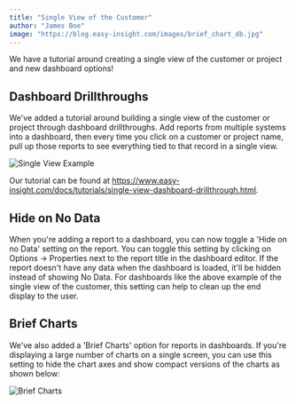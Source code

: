 ```yaml
---
title: "Single View of the Customer"
author: "James Boe"
image: "https://blog.easy-insight.com/images/brief_chart_db.jpg"
---
```


We have a tutorial around creating a single view of the customer or project and new dashboard options!<!--more-->

<h2 class="productHeader">Dashboard Drillthroughs</h2>

We've added a tutorial around building a single view of the customer or project through dashboard drillthroughs. Add reports from multiple systems into a dashboard, then every time you click on a customer or project name, pull up those reports to see everything tied to that record in a single view.

<img style="max-width:800px" class="img-fit-responsive" src="https://blog.easy-insight.com/images/single_view_example.jpg" alt="Single View Example">

Our tutorial can be found at <a href="https://www.easy-insight.com/docs/tutorials/single-view-dashboard-drillthrough.html">https://www.easy-insight.com/docs/tutorials/single-view-dashboard-drillthrough.html</a>.

<h2 class="productHeader">Hide on No Data</h2>

When you're adding a report to a dashboard, you can now toggle a 'Hide on no Data' setting on the report. You can toggle this setting by clicking on Options -> Properties next to the report title in the dashboard editor. If the report doesn't have any data when the dashboard is loaded, it'll be hidden instead of showing No Data. For dashboards like the above example of the single view of the customer, this setting can help to clean up the end display to the user.  

<h2 class="productHeader">Brief Charts</h2>

We've also added a 'Brief Charts' option for reports in dashboards. If you're displaying a large number of charts on a single screen, you can use this setting to hide the chart axes and show compact versions of the charts as shown below:

<img style="max-width:800px" class="img-fit-responsive" src="https://blog.easy-insight.com/images/brief_chart_db.jpg" alt="Brief Charts">